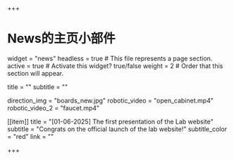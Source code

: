 +++
# News的主页小部件
widget = "news"
headless = true  # This file represents a page section.
active = true  # Activate this widget? true/false
weight = 2  # Order that this section will appear.

title = ""
subtitle = ""



direction_img = "boards_new.jpg"
robotic_video = "open_cabinet.mp4"
robotic_video_2 = "faucet.mp4"




[[item]]
    title = "[01-06-2025] The first presentation of the Lab website"
    subtitle = "Congrats on the official launch of the lab  website!"
    subtitle_color = "red"
    link = ""

+++

